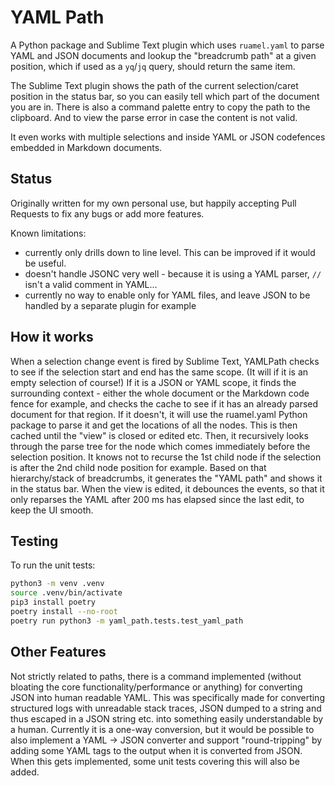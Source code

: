 # YAML Path

A Python package and Sublime Text plugin which uses `ruamel.yaml` to parse YAML and JSON documents and lookup the "breadcrumb path" at a given position, which if used as a `yq`/`jq` query, should return the same item.

The Sublime Text plugin shows the path of the current selection/caret position in the status bar, so you can easily tell which part of the document you are in. There is also a command palette entry to copy the path to the clipboard. And to view the parse error in case the content is not valid.

It even works with multiple selections and inside YAML or JSON codefences embedded in Markdown documents.

## Status

Originally written for my own personal use, but happily accepting Pull Requests to fix any bugs or add more features.

Known limitations:
- currently only drills down to line level. This can be improved if it would be useful.
- doesn't handle JSONC very well - because it is using a YAML parser, `//` isn't a valid comment in YAML...
- currently no way to enable only for YAML files, and leave JSON to be handled by a separate plugin for example

## How it works

When a selection change event is fired by Sublime Text, YAMLPath checks to see if the selection start and end has the same scope. (It will if it is an empty selection of course!) If it is a JSON or YAML scope, it finds the surrounding context - either the whole document or the Markdown code fence for example, and checks the cache to see if it has an already parsed document for that region.
If it doesn't, it will use the ruamel.yaml Python package to parse it and get the locations of all the nodes. This is then cached until the "view" is closed or edited etc.
Then, it recursively looks through the parse tree for the node which comes immediately before the selection position. It knows not to recurse the 1st child node if the selection is after the 2nd child node position for example.
Based on that hierarchy/stack of breadcrumbs, it generates the "YAML path" and shows it in the status bar.
When the view is edited, it debounces the events, so that it only reparses the YAML after 200 ms has elapsed since the last edit, to keep the UI smooth.

## Testing

To run the unit tests:
```sh
python3 -m venv .venv
source .venv/bin/activate
pip3 install poetry
poetry install --no-root
poetry run python3 -m yaml_path.tests.test_yaml_path
```

## Other Features

Not strictly related to paths, there is a command implemented (without bloating the core functionality/performance or anything) for converting JSON into human readable YAML.
This was specifically made for converting structured logs with unreadable stack traces, JSON dumped to a string and thus escaped in a JSON string etc. into something easily understandable by a human.
Currently it is a one-way conversion, but it would be possible to also implement a YAML -> JSON converter and support "round-tripping" by adding some YAML tags to the output when it is converted from JSON. When this gets implemented, some unit tests covering this will also be added.
